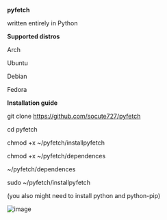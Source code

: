 **pyfetch**

written entirely in Python

**Supported distros**

Arch 

Ubuntu

Debian

Fedora

**Installation guide**

git clone https://github.com/socute727/pyfetch

cd pyfetch

chmod +x ~/pyfetch/installpyfetch

chmod +x ~/pyfetch/dependences

~/pyfetch/dependences

sudo ~/pyfetch/installpyfetch

(you also might need to install python and python-pip)

![image](https://github.com/socute727/pyfetch/assets/152518983/a70c382f-e860-4221-a309-7ae9b415bcbc)
